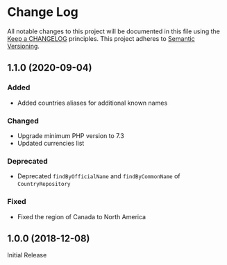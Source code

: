 # Change Log
All notable changes to this project will be documented in this file
using the [Keep a CHANGELOG](http://keepachangelog.com/) principles.
This project adheres to [Semantic Versioning](http://semver.org/).

<!--
Types of changes

Added - for new features.
Changed - for changes in existing functionality.
Deprecated - for soon-to-be removed features.
Removed - for now removed features.
Fixed - for any bug fixes.
Security - in case of vulnerabilities.
-->

## 1.1.0 (2020-09-04)

### Added

- Added countries aliases for additional known names

### Changed

- Upgrade minimum PHP version to 7.3
- Updated currencies list

### Deprecated

- Deprecated `findByOfficialName` and `findByCommonName` of `CountryRepository`

### Fixed

- Fixed the region of Canada to North America

## 1.0.0 (2018-12-08)

Initial Release
